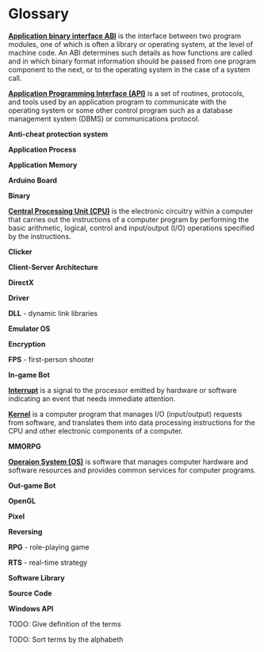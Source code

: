 # Glossary

[**Application binary interface ABI**](https://en.wikipedia.org/wiki/Application_binary_interface) is the interface between two program modules, one of which is often a library or operating system, at the level of machine code. An ABI determines such details as how functions are called and in which binary format information should be passed from one program component to the next, or to the operating system in the case of a system call. 

[**Application Programming Interface (API)**](http://www.pcmag.com/encyclopedia/term/37856/api) is a set of routines, protocols, and tools used by an application program to communicate with the operating system or some other control program such as a database management system (DBMS) or communications protocol. 

**Anti-cheat protection system**

**Application Process**

**Application Memory**

**Arduino Board**

**Binary**

[**Central Processing Unit (CPU)**](https://en.wikipedia.org/wiki/Central_processing_unit) is the electronic circuitry within a computer that carries out the instructions of a computer program by performing the basic arithmetic, logical, control and input/output (I/O) operations specified by the instructions. 

**Clicker**

**Client-Server Architecture**

**DirectX**

**Driver**

**DLL** - dynamic link libraries

**Emulator OS**

**Encryption**

**FPS** - first-person shooter

**In-game Bot** 

[**Interrupt**](https://en.wikipedia.org/wiki/Interrupt) is a signal to the processor emitted by hardware or software indicating an event that needs immediate attention.

[**Kernel**](https://en.wikipedia.org/wiki/Kernel_%28operating_system%29) is a computer program that manages I/O (input/output) requests from software, and translates them into data processing instructions for the CPU and other electronic components of a computer.

**MMORPG**

[**Operaion System (OS)**](https://en.wikipedia.org/wiki/Operating_system) is software that manages computer hardware and software resources and provides common services for computer programs.

**Out-game Bot**

**OpenGL**

**Pixel**

**Reversing**

**RPG** - role-playing game

**RTS** - real-time strategy

**Software Library**

**Source Code**

**Windows API**


TODO: Give definition of the terms

TODO: Sort terms by the alphabeth
